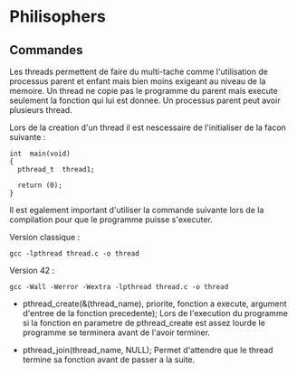 # Philisophers

## Commandes

Les threads permettent de faire du multi-tache comme l'utilisation de processus parent et enfant mais bien moins exigeant au niveau de la memoire.
Un thread ne copie pas le programme du parent mais execute seulement la fonction qui lui est donnee.
Un processus parent peut avoir plusieurs thread.

Lors de la creation d'un thread il est nescessaire de l'initialiser de la facon suivante :

```
int  main(void)
{
  pthread_t  thread1;

  return (0);
}
```

Il est egalement important d'utiliser la commande suivante lors de la compilation pour que le programme puisse s'executer.

Version classique :
```
gcc -lpthread thread.c -o thread
```
Version 42 :
```
gcc -Wall -Werror -Wextra -lpthread thread.c -o thread
```

- pthread_create(&(thread_name), priorite, fonction a execute, argument d'entree de la fonction precedente);
Lors de l'execution du programme si la fonction en parametre de pthread_create est assez lourde le programme se terminera avant de l'avoir terminer.
  
- pthread_join(thread_name, NULL);
Permet d'attendre que le thread termine sa fonction avant de passer a la suite.
